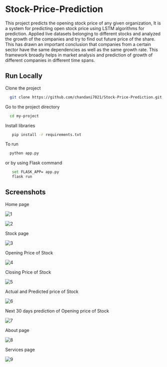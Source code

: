 
# Stock-Price-Prediction

This project predicts the opening stock price of any given organization, It is  a system for predicting open stock price using LSTM algorithms for prediction.
Applied live datasets belonging to different stocks and analyzed the growth of the companies and try to find out future price of the share.
This has drawn an important conclusion that companies from a certain sector have the same dependencies as well as the same growth rate.
This framework broadly helps in market analysis and prediction of growth of different companies in different time spans.



## Run Locally

Clone the project

```bash
  git clone https://github.com/chandani7021/Stock-Price-Prediction.git
```

Go to the project directory

```bash
  cd my-project
```

Install libraries

```bash
   pip install -r requirements.txt
```

To run 

```bash
  python app.py
```

or by using Flask command

```bash
   set FLASK_APP= app.py
   flask run
```


## Screenshots

Home page

![1](https://github.com/chandani7021/Twitter-Sentiment-Analysis/assets/69253701/d083fd5b-eabf-4cbb-a911-f833b9e81b35)

![2](https://github.com/chandani7021/Twitter-Sentiment-Analysis/assets/69253701/36bf8d44-008a-4d8d-baaa-65676c194699)

Stock page

![3](https://github.com/chandani7021/Twitter-Sentiment-Analysis/assets/69253701/5a12a88a-233e-4754-9411-7f71623b1cc1)

Opening Price of Stock

![4](https://github.com/chandani7021/Twitter-Sentiment-Analysis/assets/69253701/e83a7f9f-09d7-4279-82d9-ee78fbf1ccc4)

Closing Price of Stock

![5](https://github.com/chandani7021/Twitter-Sentiment-Analysis/assets/69253701/bf46f36e-5dec-4986-8141-bd1e761a8148)

Actual and Predicted price of Stock

![6](https://github.com/chandani7021/Twitter-Sentiment-Analysis/assets/69253701/a3c2deb9-aefc-4112-9c2b-d65d06b37ff5)

Next 30 days prediction of Opening price of Stock

![7](https://github.com/chandani7021/Twitter-Sentiment-Analysis/assets/69253701/7946633d-870f-4cb8-9d8e-1602cad551df)

About page

![8](https://github.com/chandani7021/Twitter-Sentiment-Analysis/assets/69253701/91b00dc9-487e-4f8f-b39f-beffa131bd19)

Services page

![9](https://github.com/chandani7021/Twitter-Sentiment-Analysis/assets/69253701/cea0e56d-ad06-41d7-87f9-cf245c4bdf4e)
